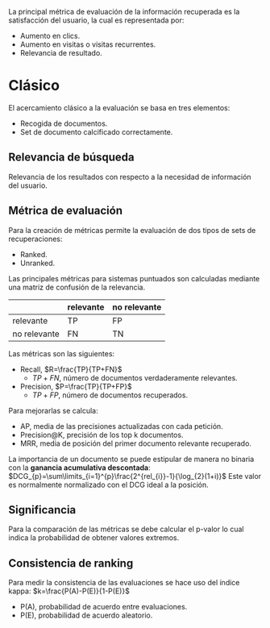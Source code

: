 La principal métrica de evaluación de la información recuperada es la satisfacción del usuario, la cual es representada por:
- Aumento en clics.
- Aumento en visitas o visitas recurrentes.
- Relevancia de resultado.

# Clásico
El acercamiento clásico a la evaluación se basa en tres elementos:
- Recogida de documentos.
- Set de documento calcificado correctamente.

## Relevancia de búsqueda
Relevancia de los resultados con respecto a la necesidad de información del usuario.
## Métrica de evaluación
Para la creación de métricas permite la evaluación de dos tipos de sets de recuperaciones:
- Ranked.
- Unranked.

Las principales métricas para sistemas puntuados son calculadas mediante una matriz de confusión de la relevancia.

|              | relevante | no relevante |
| ------------ | --------- | ------------ |
| relevante    | TP        | FP           |
| no relevante | FN        | TN           |
Las métricas son las siguientes:
- Recall, $R=\frac{TP}{TP+FN}$
	- $TP+FN$, número de documentos verdaderamente relevantes.
- Precision, $P=\frac{TP}{TP+FP}$
	- $TP+FP$, número de documentos recuperados.

Para mejorarlas se calcula:
- AP, media de las precisiones actualizadas con cada petición.
- Precision@K, precisión de los top k documentos.
- MRR, media de posición del primer documento relevante recuperado.

La importancia de un documento se puede estipular de manera no binaria con la **ganancia acumulativa descontada**:
$DCG_{p}=\sum\limits_{i=1}^{p}\frac{2^{rel_{i}}-1}{\log_{2}(1+i)}$
Este valor es normalmente normalizado con el DCG ideal a la posición.
## Significancia
Para la comparación de las métricas se debe calcular el p-valor lo cual indica la probabilidad de obtener valores extremos.
## Consistencia de ranking
Para medir la consistencia de las evaluaciones se hace uso del índice kappa:
$k=\frac{P(A)-P(E)}{1-P(E)}$
- P(A), probabilidad de acuerdo entre evaluaciones.
- P(E), probabilidad de acuerdo aleatorio.